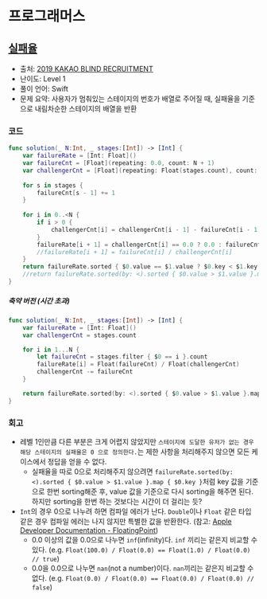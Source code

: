 # 프로그래머스

## [실패율](https://programmers.co.kr/learn/courses/30/lessons/42889)

* 출처: [2019 KAKAO BLIND RECRUITMENT](https://tech.kakao.com/2018/09/21/kakao-blind-recruitment-for2019-round-1/)
* 난이도: Level 1
* 풀이 언어: Swift
* 문제 요약: 사용자가 멈춰있는 스테이지의 번호가 배열로 주어질 때, 실패율을 기준으로 내림차순한 스테이지의 배열을 반환

### 코드

```swift
func solution(_ N:Int, _ stages:[Int]) -> [Int] {
    var failureRate = [Int: Float]()
    var failureCnt = [Float](repeating: 0.0, count: N + 1)
    var challengerCnt = [Float](repeating: Float(stages.count), count: N + 1)
    
    for s in stages {
        failureCnt[s - 1] += 1
    }
    
    for i in 0..<N {
        if i > 0 {
            challengerCnt[i] = challengerCnt[i - 1] - failureCnt[i - 1]
        }
        failureRate[i + 1] = challengerCnt[i] == 0.0 ? 0.0 : failureCnt[i] / challengerCnt[i]
        //failureRate[i + 1] = failureCnt[i] / challengerCnt[i]
    }
    return failureRate.sorted { $0.value == $1.value ? $0.key < $1.key : $0.value > $1.value }.map { $0.key }
    //return failureRate.sorted(by: <).sorted { $0.value > $1.value }.map { $0.key }
}
```

##### 축약 버전 (시간 초과)

```swift
func solution(_ N:Int, _ stages:[Int]) -> [Int] {
    var failureRate = [Int: Float]()
    var challengerCnt = stages.count

    for i in 1...N {
        let failureCnt = stages.filter { $0 == i }.count
        failureRate[i] = Float(failureCnt) / Float(challengerCnt)
        challengerCnt -= failureCnt
    }

    return failureRate.sorted(by: <).sorted { $0.value > $1.value }.map { $0.key }
}
```

### 회고

- 레벨 1인만큼 다른 부분은 크게 어렵지 않았지만 `스테이지에 도달한 유저가 없는 경우 해당 스테이지의 실패율은 0 으로 정의한다.`는 제한 사항을 처리해주지 않으면 모든 케이스에서 정답을 얻을 수 없다.
  - 실패율을 따로 0으로 처리해주지 않으려면 `failureRate.sorted(by: <).sorted { $0.value > $1.value }.map { $0.key }`처럼 key 값을 기준으로 한번 sorting해준 후, value 값을 기준으로 다시 sorting을 해주면 된다. 하지만 sorting을 한번 하는 것보다는 시간이 더 걸리는 듯?
- `Int`의 경우 0으로 나누려 하면 컴파일 에러가 난다. `Double`이나 `Float` 같은 타입 같은 경우 컴파일 에러는 나지 않지만 특별한 값을 반환한다. (참고: [Apple Developer Documentation - FloatingPoint](https://developer.apple.com/documentation/swift/floatingpoint))
  - 0.0 이상의 값을 0.0으로 나누면 `inf`(infinity)다. `inf` 끼리는 같은지 비교할 수 있다. (e.g. `Float(100.0) / Float(0.0) == Float(1.0) / Float(0.0) // true`)
  - 0.0을 0.0으로 나누면 `nan`(not a number)이다. `nan`끼리는 같은지 비교할 수 없다. (e.g. `Float(0.0) / Float(0.0) == Float(0.0) / Float(0.0) // false`)